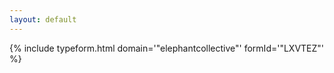 ```yaml
---
layout: default
---
```


{% include typeform.html domain='"elephantcollective"' formId='"LXVTEZ"' %}
